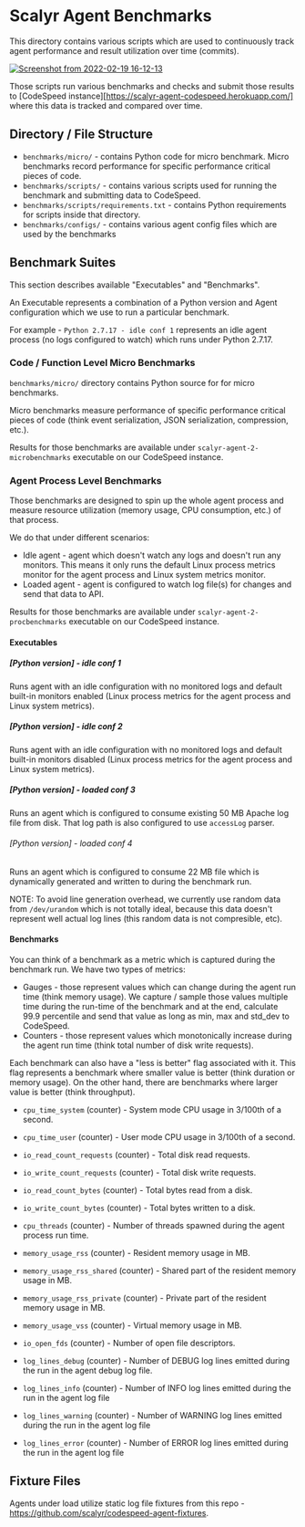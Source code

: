 # Scalyr Agent Benchmarks

This directory contains various scripts which are used to continuously track
agent performance and result utilization over time (commits).

[![Screenshot from 2022-02-19 16-12-13](https://user-images.githubusercontent.com/125088/74847646-c3670400-5332-11ea-94a6-0d984aa824a0.png)](https://scalyr-agent-codespeed.herokuapp.com/)

Those scripts run various benchmarks and checks and submit those results to
[CodeSpeed instance][https://scalyr-agent-codespeed.herokuapp.com/] where this
data is tracked and compared over time.

## Directory / File Structure

* ``benchmarks/micro/`` - contains Python code for micro benchmark. Micro
  benchmarks record performance for specific performance critical pieces of
  code.
* ``benchmarks/scripts/`` - contains various scripts used for running the
   benchmark and submitting data to CodeSpeed.
* ``benchmarks/scripts/requirements.txt`` - contains Python requirements for
  scripts inside that directory.
* ``benchmarks/configs/`` - contains various agent config files which are
   used by the benchmarks

## Benchmark Suites

This section describes available "Executables" and "Benchmarks".

An Executable represents a combination of a Python version and Agent
configuration which we use to run a particular benchmark.

For example - ``Python 2.7.17 - idle conf 1`` represents an idle agent process
(no logs configured to watch) which runs under Python 2.7.17.

### Code / Function Level Micro Benchmarks

``benchmarks/micro/`` directory contains Python source for for micro
benchmarks.

Micro benchmarks measure performance of specific performance critical pieces of
code (think event serialization, JSON serialization, compression, etc.).

Results for those benchmarks are available under
``scalyr-agent-2-microbenchmarks`` executable on our CodeSpeed instance.

### Agent Process Level Benchmarks

Those benchmarks are designed to spin up the whole agent process and measure
resource utilization (memory usage, CPU consumption, etc.) of that process.

We do that under different scenarios:

* Idle agent - agent which doesn't watch any logs and doesn't run any monitors.
  This means it only runs the default Linux process metrics monitor for the
  agent process and Linux system metrics monitor.
* Loaded agent - agent is configured to watch log file(s) for changes and send
  that data to API.

Results for those benchmarks are available under
``scalyr-agent-2-procbenchmarks`` executable on our CodeSpeed instance.

#### Executables

##### [Python version] - idle conf 1

Runs agent with an idle configuration with no monitored logs and default built-in monitors
enabled (Linux process metrics for the agent process and Linux system metrics).

##### [Python version] - idle conf 2

Runs agent with an idle configuration with no monitored logs and default built-in
monitors disabled (Linux process metrics for the agent process and Linux system metrics).

##### [Python version] - loaded conf 3

Runs an agent which is configured to consume existing 50 MB Apache log file from disk. That
log path is also configured to use ``accessLog`` parser.

###### [Python version] - loaded conf 4

Runs an agent which is configured to consume 22 MB file which is dynamically generated and
written to during the benchmark run.

NOTE: To avoid line generation overhead, we currently use random data from ``/dev/urandom``
which is not totally ideal, because this data doesn't represent well actual log lines (this
random data is not compresible, etc).

#### Benchmarks

You can think of a benchmark as a metric which is captured during the benchmark run. We have
two types of metrics:

* Gauges - those represent values which can change during the agent run time (think memory usage).
  We capture / sample those values multiple time during the run-time of the benchmark and at the
  end, calculate 99.9 percentile and send that value as long as min, max and std_dev to CodeSpeed.
* Counters - those represent values which monotonically increase during the agent run time (think
  total number of disk write requests).

Each benchmark can also have a "less is better" flag associated with it. This flag represents a
benchmark where smaller value is better (think duration or memory usage). On the other hand, there
are benchmarks where larger value is better (think throughput).

* ``cpu_time_system`` (counter) - System mode CPU usage in 3/100th of a second.
* ``cpu_time_user`` (counter) - User mode CPU usage in 3/100th of a second.
* ``io_read_count_requests`` (counter) - Total disk read requests.
* ``io_write_count_requests`` (counter) - Total disk write requests.
* ``io_read_count_bytes`` (counter) - Total bytes read from a disk.
* ``io_write_count_bytes`` (counter) - Total bytes written to a disk.

* ``cpu_threads`` (counter) - Number of threads spawned during the agent process run time.
* ``memory_usage_rss`` (counter) - Resident memory usage in MB.
* ``memory_usage_rss_shared`` (counter) - Shared part of the resident memory usage in MB.
* ``memory_usage_rss_private`` (counter) - Private part of the resident memory usage in MB.
* ``memory_usage_vss`` (counter) - Virtual memory usage in MB.
* ``io_open_fds`` (counter) - Number of open file descriptors.

* ``log_lines_debug`` (counter) - Number of DEBUG log lines emitted during the run in the agent
  debug log file.
* ``log_lines_info`` (counter) - Number of INFO log lines emitted during the run in the agent
  log file
* ``log_lines_warning`` (counter) - Number of WARNING log lines emitted during the run in the agent
  log file
* ``log_lines_error`` (counter) - Number of ERROR log lines emitted during the run in the agent
  log file

## Fixture Files

Agents under load utilize static log file fixtures from this repo -
https://github.com/scalyr/codespeed-agent-fixtures.
